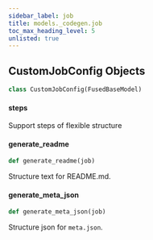 ```yaml
---
sidebar_label: job
title: models._codegen.job
toc_max_heading_level: 5
unlisted: true
---
```


## CustomJobConfig Objects

```python
class CustomJobConfig(FusedBaseModel)
```

#### steps

Support steps of flexible structure

#### generate\_readme

```python
def generate_readme(job)
```

Structure text for README.md.

#### generate\_meta\_json

```python
def generate_meta_json(job)
```

Structure json for `meta.json`.


